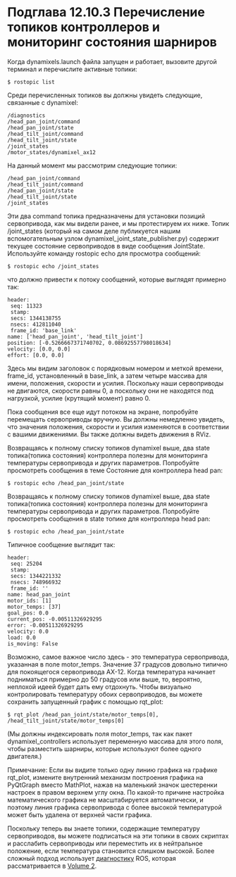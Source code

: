 # Подглава 12.10.3 Перечисление топиков контроллеров и мониторинг состояния шарниров

Когда dynamixels.launch файла запущен и работает, вызовите другой терминал и перечислите активные топики:

`$ rostopic list`

Среди перечисленных топиков вы должны увидеть следующие, связанные с dynamixel:

```text
/diagnostics
/head_pan_joint/command
/head_pan_joint/state
/head_tilt_joint/command
/head_tilt_joint/state
/joint_states
/motor_states/dynamixel_ax12
```

На данный момент мы рассмотрим следующие топики:

```text
/head_pan_joint/command
/head_tilt_joint/command
/head_pan_joint/state
/head_tilt_joint/state
/joint_states
```

Эти два command топика предназначены для установки позиций сервопривода, как мы видели ранее, и мы протестируем их ниже. Топик /joint\_states \(который на самом деле публикуется нашим вспомогательным узлом dynamixel\_joint\_state\_publisher.py\) содержит текущее состояние сервоприводов в виде сообщения JointState. Используйте команду rostopic echo для просмотра сообщений:

`$ rostopic echo /joint_states`

что должно привести к потоку сообщений, которые выглядят примерно так:

```text
header:
 seq: 11323
 stamp:
 secs: 1344138755
 nsecs: 412811040
 frame_id: 'base_link'
name: ['head_pan_joint', 'head_tilt_joint']
position: [-0.5266667371740702, 0.08692557798018634]
velocity: [0.0, 0.0]
effort: [0.0, 0.0] 
```

Здесь мы видим заголовок с порядковым номером и меткой времени, frame\_id, установленный в base\_link, а затем четыре массива для имени, положения, скорости и усилия. Поскольку наши сервоприводы не двигаются, скорости равны 0, а поскольку они не находятся под нагрузкой, усилие \(крутящий момент\) равно 0.

Пока сообщения все еще идут потоком на экране, попробуйте перемещать сервоприводы вручную. Вы должны немедленно увидеть, что значения положения, скорости и усилия изменяются в соответствии с вашими движениями. Вы также должны видеть движения в RViz.

Возвращаясь к полному списку топиков dynamixel выше, два state топика\(топика состояния\) контроллера полезны для мониторинга температуры сервопривода и других параметров. Попробуйте просмотреть сообщения в теме Состояние для контроллера head pan:

`$ rostopic echo /head_pan_joint/state`

Возвращаясь к полному списку топиков dynamixel выше, два state топика\(топика состояния\) контроллера полезны для мониторинга температуры сервопривода и других параметров. Попробуйте просмотреть сообщения в state топике для контроллера head pan:

`$ rostopic echo /head_pan_joint/state`

Типичное сообщение выглядит так:

```text
header:
 seq: 25204
 stamp:
 secs: 1344221332
 nsecs: 748966932
 frame_id: ''
name: head_pan_joint
motor_ids: [1]
motor_temps: [37]
goal_pos: 0.0
current_pos: -0.00511326929295
error: -0.00511326929295
velocity: 0.0
load: 0.0
is_moving: False 
```

Возможно, самое важное число здесь - это температура сервопривода, указанная в поле motor\_temps. Значение 37 градусов довольно типично для покоящегося сервопривода AX-12. Когда температура начинает подниматься примерно до 50 градусов или выше, то, вероятно, неплохой идеей будет дать ему отдохнуть. Чтобы визуально контролировать температуру обоих сервоприводов, вы можете сохранить запущенный график с помощью rqt\_plot:

`$ rqt_plot /head_pan_joint/state/motor_temps[0],  /head_tilt_joint/state/motor_temps[0]`

\(Мы должны индексировать поля motor\_temps, так как пакет dynamixel\_controllers использует переменную массива для этого поля, чтобы разместить шарниры, которые используют более одного двигателя.\)

Примечание: Если вы видите только одну линию графика на графике rqt\_plot, измените внутренний механизм построения графика на PyQtGraph вместо MathPlot, нажав на маленький значок шестеренки настроек в правом верхнем углу окна. По какой-то причине настройка математического графика не масштабируется автоматически, и поэтому линия графика сервопривода с более высокой температурой может быть удалена от верхней части графика.

Поскольку теперь вы знаете топики, содержащие температуру сервоприводов, вы можете подписаться на эти топики в своих скриптах и расслабить сервоприводы или переместить их в нейтральное положение, если температура становится слишком высокой. Более сложный подход использует [диагностику](http://wiki.ros.org/diagnostics) ROS, которая рассматривается в [Volume 2](http://www.pirobot.org/wordpress/).

